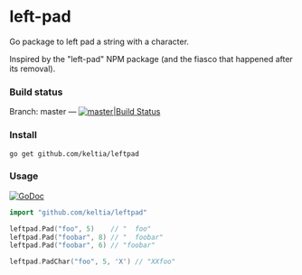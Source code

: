 # left-pad

Go package to left pad a string with a character.

Inspired by the "left-pad" NPM package (and the fiasco that happened after its removal).

### Build status


Branch: master — [![master|Build Status](https://travis-ci.org/keltia/leftpad.svg?branch=master)](http://travis-ci.org/keltia/leftpad)

### Install

```
go get github.com/keltia/leftpad 
```

### Usage

[![GoDoc](https://godoc.org/github.com/keltia/leftpad?status.svg)](https://godoc.org/github.com/keltia/leftpad)

```go
import "github.com/keltia/leftpad"

leftpad.Pad("foo", 5)    // "  foo"
leftpad.Pad("foobar", 8) // "  foobar"
leftpad.Pad("foobar", 6) // "foobar"

leftpad.PadChar("foo", 5, 'X') // "XXfoo"
```
